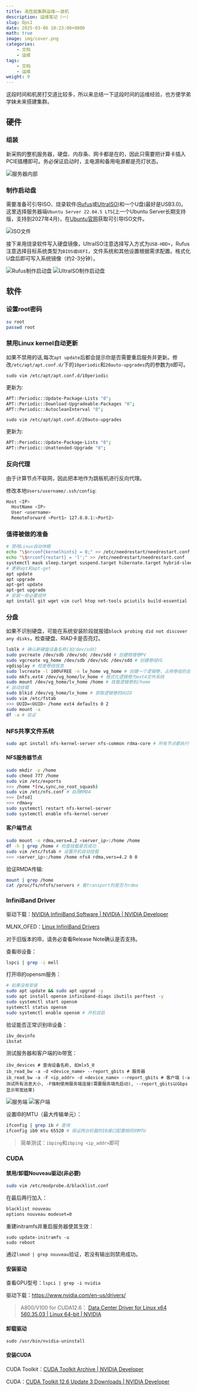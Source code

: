 ```yaml
---
title: 高性能集群运维——装机
description: 运维笔记（一）
slug: Ops1
date: 2025-03-06 10:23:00+0800
math: true
image: img/cover.png
categories:
    - 文档
    - 运维
tags:
    - 文档
    - 运维
weight: 9
---
```


这段时间和机房打交道比较多，所以来总结一下这段时间的运维经验，也方便学弟学妹未来搭建集群。

## 硬件

### 组装

新采购的整机服务器，硬盘、内存条、网卡都是在的，因此只需要把计算卡插入PCIE插槽即可。务必保证启动时，主电源和备用电源都是亮灯状态。

![服务器内部](img/1.jpg)

### 制作启动盘

需要准备可引导ISO、烧录软件([Rufus](https://rufus.ie/en/)或[UltraISO](https://ultraiso.net/))和一个U盘(最好是USB3.0)。这里选择服务器端`Ubuntu Server 22.04.5 LTS`(上一个Ubuntu Server长期支持版，支持到2027年4月)，在[Ubuntu官网](https://cn.ubuntu.com/download)获取可引导ISO文件。

![ISO文件](img/2.png)

接下来用烧录软件写入硬盘镜像，UltraISO注意选择写入方式为`USB-HDD+`，Rufus注意选择目标系统类型为`BIOS或UEFI`，文件系统和其他设置根据需求配置。格式化U盘后即可写入系统镜像（约2-3分钟）。

![Rufus制作启动盘](img/3.png) ![UltraISO制作启动盘](img/4.png)

## 软件

### 设置root密码

```bash
su root
passwd root
```

### 禁用Linux kernel自动更新

如果不禁用的话,每次`apt update`后都会提示你是否需要重启服务并更新。修改`/etc/apt/apt.conf.d/`下的`10periodic`和`20auto-upgrades`内的参数为`0`即可。

`sudo vim /etc/apt/apt.conf.d/10periodic`

更新为:

```bash
APT::Periodic::Update-Package-Lists "0";
APT::Periodic::Download-Upgradeable-Packages "0";
APT::Periodic::AutocleanInterval "0";
```

`sudo vim /etc/apt/apt.conf.d/20auto-upgrades`

更新为:

```bash
APT::Periodic::Update-Package-Lists "0";
APT::Periodic::Unattended-Upgrade "0";
```

### 反向代理

由于计算节点不联网，因此把本地作为跳板机进行反向代理。

修改本地`Users/username/.ssh/config`:

```bash
Host <IP>
  HostName <IP>
  User <username>
  RemoteForward <Port1> 127.0.0.1:<Port2>
```

### 值得被做的准备

```bash
# 禁用Linux自动休眠
echo "\$nrconf{kernelhints} = 0;" >> /etc/needrestart/needrestart.conf
echo "\$nrconf{restart} = 'l';" >> /etc/needrestart/needrestart.conf
systemctl mask sleep.target suspend.target hibernate.target hybrid-sleep.target
# 更新apt和apt-get
apt update
apt upgrade
apt-get update
apt-get upgrade
# 安装一些必要组件
apt install git wget vim curl htop net-tools pciutils build-essential 
```

### 分盘

如果不识别硬盘，可能在系统安装阶段就报错`block probing did not discover any disks`，检查硬盘、RIAD卡是否亮灯。

```bash
lsblk # 确认新硬盘设备名称(如/dev/sdX)
sudo pvcreate /dev/sdb /dev/sdc /dev/sdd # 创建物理卷PV
sudo vgcreate vg_home /dev/sdb /dev/sdc /dev/sdd # 创建卷组VG
vgdisplay # 检查卷组信息
sudo lvcreate -l 100%FREE -n lv_home vg_home # 创建一个逻辑卷，占用卷组的全部空间
sudo mkfs.ext4 /dev/vg_home/lv_home # 格式化逻辑卷为ext4文件系统
sudo mount /dev/vg_home/lv_home /home # 挂载逻辑卷到/home
# 自动挂载
sudo blkid /dev/vg_home/lv_home # 获取逻辑卷的UUID
sudo vim /etc/fstab
>>> UUID=<UUID> /home ext4 defaults 0 2
sudo mount -a
df -a # 验证
```

### NFS共享文件系统

```bash
sudo apt install nfs-kernel-server nfs-common rdma-core # 所有节点都执行
```

#### NFS服务器节点

```bash
sudo mkdir -p /home
sudo chmod 777 /home
sudo vim /etc/exports
>>> /home *(rw,sync,no_root_squash) 
sudo vim /etc/nfs.conf # 启用RMDA
>>> [nfsd]
>>> rdma=y
sudo systemctl restart nfs-kernel-server
sudo systemctl enable nfs-kernel-server
```

#### 客户端节点

```bash
sudo mount -o rdma,vers=4.2 <server_ip>:/home /home
df -h | grep /home # 检查挂载是否成功
sudo vim /etc/fstab # 设置开机自动挂载
>>> <server_ip>:/home /home nfs4 rdma,vers=4.2 0 0
```

验证RMDA传输:

```bash
mount | grep /home
cat /proc/fs/nfsfs/servers # 看transport列是否为rdma
```

### InfiniBand Driver

驱动下载：[NVIDIA InfiniBand Software | NVIDIA | NVIDIA Developer](https://developer.nvidia.com/networking/infiniband-software)

MLNX_OFED：[Linux InfiniBand Drivers](https://network.nvidia.com/products/infiniband-drivers/linux/mlnx_ofed/)

对于旧版本的IB，请务必查看Release Note确认是否支持。

查看IB设备：

```bash
lspci | grep -i mell
```

打开IB的opensm服务：

```bash
# 如果没有安装
sudo apt update && sudo apt upgrad -y
sudo apt install opensm infiniband-diags ibutils perftest -y
sudo systemctl start opensm
systemctl status opensm
sudo systemctl enable opensm # 开机自启
```

验证能否正常识别IB设备：

```bash
ibv_devinfo
ibstat
```

测试服务器和客户端的ib带宽：

```nash
ibv_devices # 查询设备名称, 如mlx5_0
ib_read_bw -a -d <device_name> --report_gbits # 服务器
ib_read_bw -a -F <ip_addr> -d <device_name> --report_gbits # 客户端 (-a测试所有消息大小, -F强制使用服务端连接(需要服务端先启动), --report_gbits以Gbps显示带宽结果)
```

![服务端](img/5.png) ![客户端](img/6.png)

设置IB的MTU（最大传输单元）：

```bash
ifconfig | grep ib # 查询
ifconfig ib0 mtu 65520 # 保证两台机器的IB接口配置相同的MTU
```

> 简单测试：`ibping`和`ibping <ip_addr>`即可

### CUDA

#### 禁用/卸载Nouveau驱动(非必要)

```bash
sudo vim /etc/modprobe.d/blacklist.conf
```

在最后两行加入：

```bash
blacklist nouveau
options nouveau modeset=0
```

重建initramfs并重启服务器使其生效：

```
sudo update-initramfs -u
sudo reboot
```

通过`lsmod | grep nouveau`验证，若没有输出则禁用成功。

#### 安装驱动

查看GPU型号：`lspci | grep -i nvidia`

驱动下载：https://www.nvidia.com/en-us/drivers/

> A800/V100 for CUDA12.6：
> [Data Center Driver for Linux x64 560.35.03 | Linux 64-bit | NVIDIA](https://www.nvidia.com/en-us/drivers/details/231430/)

#### 卸载驱动

`sudo /usr/bin/nvidia-uninstall`

#### 安装CUDA

CUDA Toolkit：[CUDA Toolkit Archive | NVIDIA Developer](https://developer.nvidia.com/cuda-toolkit-archive)

CUDA：[CUDA Toolkit 12.6 Update 3 Downloads | NVIDIA Developer](https://developer.nvidia.com/cuda-downloads)